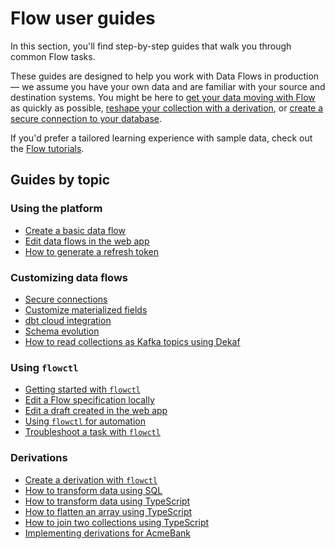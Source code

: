 # Flow user guides

In this section, you'll find step-by-step guides that walk you through common Flow tasks.

These guides are designed to help you work with Data Flows in production — we assume you have your own data and are familiar with your source and destination systems. You might be here to [get your data moving with Flow](./create-dataflow.md) as quickly as possible, [reshape your collection with a derivation](./flowctl/create-derivation.md), or [create a secure connection to your database](./connect-network.md).

If you'd prefer a tailored learning experience with sample data, check out the [Flow tutorials](../getting-started/tutorials/).

## Guides by topic

### Using the platform

* [Create a basic data flow](./create-dataflow.md)
* [Edit data flows in the web app](./edit-data-flows.md)
* [How to generate a refresh token](./how_to_generate_refresh_token.md)

### Customizing data flows

* [Secure connections](./connect-network.md)
* [Customize materialized fields](./customize-materialization-fields.md)
* [dbt cloud integration](./dbt-integration.md)
* [Schema evolution](./schema-evolution.md)
* [How to read collections as Kafka topics using Dekaf](./dekaf_reading_collections_from_kafka.md)

### Using `flowctl`

* [Getting started with `flowctl`](./get-started-with-flowctl.md)
* [Edit a Flow specification locally](./flowctl/edit-specification-locally.md)
* [Edit a draft created in the web app](./flowctl/edit-draft-from-webapp.md)
* [Using `flowctl` for automation](./flowctl/ci-cd.md)
* [Troubleshoot a task with `flowctl`](./flowctl/troubleshoot-task.md)

### Derivations

* [Create a derivation with `flowctl`](./flowctl/create-derivation.md)
* [How to transform data using SQL](./derivation_tutorial_sql.md)
* [How to transform data using TypeScript](./transform_data_using_typescript.md)
* [How to flatten an array using TypeScript](./flatten-array.md)
* [How to join two collections using TypeScript](./howto_join_two_collections_typescript.md)
* [Implementing derivations for AcmeBank](../getting-started/tutorials/derivations_acmebank.md)
